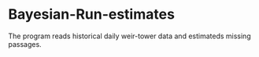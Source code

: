 # Bayesian-Run-estimates
The program reads historical daily weir-tower data and estimateds missing passages. 


